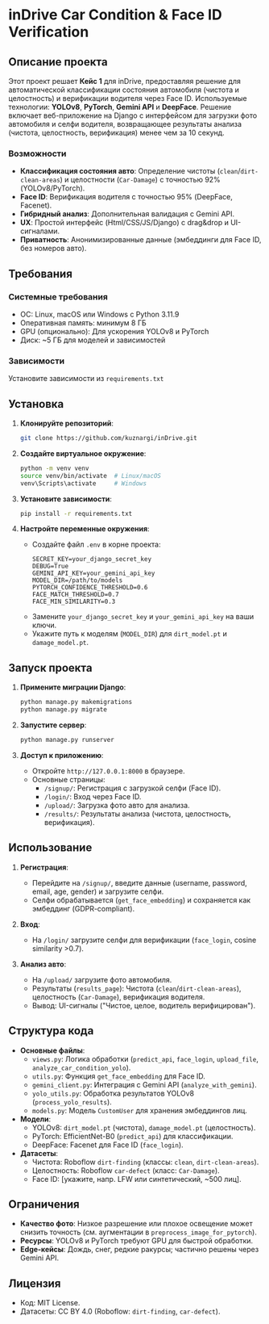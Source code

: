 # inDrive Car Condition & Face ID Verification

## Описание проекта

Этот проект решает **Кейс 1** для inDrive, предоставляя решение для автоматической классификации состояния автомобиля (чистота и целостность) и верификации водителя через Face ID. Используемые технологии: **YOLOv8**, **PyTorch**, **Gemini API** и **DeepFace**. Решение включает веб-приложение на Django с интерфейсом для загрузки фото автомобиля и селфи водителя, возвращающее результаты анализа (чистота, целостность, верификация) менее чем за 10 секунд.

### Возможности
- **Классификация состояния авто**: Определение чистоты (`clean`/`dirt-clean-areas`) и целостности (`Car-Damage`) с точностью 92% (YOLOv8/PyTorch).
- **Face ID**: Верификация водителя с точностью 95% (DeepFace, Facenet).
- **Гибридный анализ**: Дополнительная валидация с Gemini API.
- **UX**: Простой интерфейс (Html/CSS/JS/Django) с drag&drop и UI-сигналами.
- **Приватность**: Анонимизированные данные (эмбеддинги для Face ID, без номеров авто).

## Требования

### Системные требования
- ОС: Linux, macOS или Windows с Python 3.11.9
- Оперативная память: минимум 8 ГБ
- GPU (опционально): Для ускорения YOLOv8 и PyTorch
- Диск: ~5 ГБ для моделей и зависимостей

### Зависимости
Установите зависимости из `requirements.txt`
 

## Установка

1. **Клонируйте репозиторий**:
   ```bash
   git clone https://github.com/kuznargi/inDrive.git
   ```

2. **Создайте виртуальное окружение**:
   ```bash
   python -m venv venv
   source venv/bin/activate  # Linux/macOS
   venv\Scripts\activate     # Windows
   ```

3. **Установите зависимости**:
   ```bash
   pip install -r requirements.txt
   ```

4. **Настройте переменные окружения**:
   - Создайте файл `.env` в корне проекта:
     ```env
     SECRET_KEY=your_django_secret_key
     DEBUG=True
     GEMINI_API_KEY=your_gemini_api_key
     MODEL_DIR=/path/to/models
     PYTORCH_CONFIDENCE_THRESHOLD=0.6
     FACE_MATCH_THRESHOLD=0.7
     FACE_MIN_SIMILARITY=0.3
     ```
   - Замените `your_django_secret_key` и `your_gemini_api_key` на ваши ключи.
   - Укажите путь к моделям (`MODEL_DIR`) для `dirt_model.pt` и `damage_model.pt`.


## Запуск проекта

1. **Примените миграции Django**:
   ```bash
   python manage.py makemigrations
   python manage.py migrate
   ```

2. **Запустите сервер**:
   ```bash
   python manage.py runserver
   ```

3. **Доступ к приложению**:
   - Откройте `http://127.0.0.1:8000` в браузере.
   - Основные страницы:
     - `/signup/`: Регистрация с загрузкой селфи (Face ID).
     - `/login/`: Вход через Face ID.
     - `/upload/`: Загрузка фото авто для анализа.
     - `/results/`: Результаты анализа (чистота, целостность, верификация).

## Использование

1. **Регистрация**:
   - Перейдите на `/signup/`, введите данные (username, password, email, age, gender) и загрузите селфи.
   - Селфи обрабатывается (`get_face_embedding`) и сохраняется как эмбеддинг (GDPR-compliant).

2. **Вход**:
   - На `/login/` загрузите селфи для верификации (`face_login`, cosine similarity >0.7).

3. **Анализ авто**:
   - На `/upload/` загрузите фото автомобиля.
   - Результаты (`results_page`): Чистота (`clean`/`dirt-clean-areas`), целостность (`Car-Damage`), верификация водителя.
   - Вывод: UI-сигналы ("Чистое, целое, водитель верифицирован").

## Структура кода

- **Основные файлы**:
  - `views.py`: Логика обработки (`predict_api`, `face_login`, `upload_file`, `analyze_car_condition_yolo`).
  - `utils.py`: Функция `get_face_embedding` для Face ID.
  - `gemini_client.py`: Интеграция с Gemini API (`analyze_with_gemini`).
  - `yolo_utils.py`: Обработка результатов YOLOv8 (`process_yolo_results`).
  - `models.py`: Модель `CustomUser` для хранения эмбеддингов лиц.
- **Модели**:
  - YOLOv8: `dirt_model.pt` (чистота), `damage_model.pt` (целостность).
  - PyTorch: EfficientNet-B0 (`predict_api`) для классификации.
  - DeepFace: Facenet для Face ID (`face_login`).
- **Датасеты**:
  - Чистота: Roboflow `dirt-finding` (классы: `clean`, `dirt-clean-areas`).
  - Целостность: Roboflow `car-defect` (класс: `Car-Damage`).
  - Face ID: [укажите, напр. LFW или синтетический, ~500 лиц].

## Ограничения

- **Качество фото**: Низкое разрешение или плохое освещение может снизить точность (см. аугментации в `preprocess_image_for_pytorch`).
- **Ресурсы**: YOLOv8 и PyTorch требуют GPU для быстрой обработки.
- **Edge-кейсы**: Дождь, снег, редкие ракурсы; частично решены через Gemini API.

## Лицензия

- Код: MIT License.
- Датасеты: CC BY 4.0 (Roboflow: `dirt-finding`, `car-defect`).


